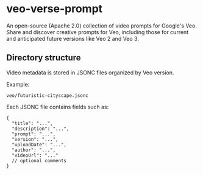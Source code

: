# veo-verse-prompt
An open-source (Apache 2.0) collection of video prompts for Google's Veo. Share
and discover creative prompts for Veo, including those for current and anticipated future versions like Veo 2 and Veo 3.

## Directory structure
Video metadata is stored in JSONC files organized by Veo version.

Example:

```
veo/futuristic-cityscape.jsonc
```

Each JSONC file contains fields such as:

```jsonc
{
  "title": "...",
  "description": "...",
  "prompt": "...",
  "version": "...",
  "uploadDate": "...",
  "author": "...",
  "videoUrl": "..."
  // optional comments
}
```
